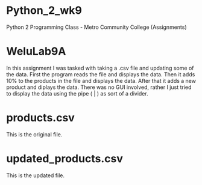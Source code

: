 # Python_2_wk9
Python 2 Programming Class - Metro Community College (Assignments) 

# WeluLab9A
In this assignment I was tasked with taking a .csv file and updating some of the data. First the program reads the file and displays the data. Then it adds 10%
to the products in the file and displays the data. After that it adds a new product and diplays the data. There was no GUI involved, rather I just tried to 
display the data using the pipe ( | ) as sort of a divider.  

# products.csv
This is the original file.

# updated_products.csv
This is the updated file.